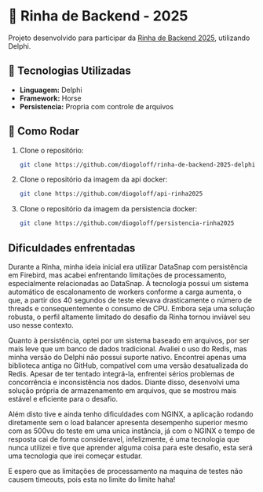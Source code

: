 # 🥊 Rinha de Backend - 2025

Projeto desenvolvido para participar da [Rinha de Backend 2025](https://github.com/zanfranceschi/rinha-de-backend-2025), utilizando Delphi.

## 🚀 Tecnologias Utilizadas

- **Linguagem:** Delphi  
- **Framework:** Horse  
- **Persistencia:** Propria com controle de arquivos

## 📄 Como Rodar

1. Clone o repositório:
   ```bash
   git clone https://github.com/diogoloff/rinha-de-backend-2025-delphi

2. Clone o repositório da imagem da api docker:
   ```bash
   git clone https://github.com/diogoloff/api-rinha2025

2. Clone o repositório da imagem da persistencia docker:
   ```bash
   git clone https://github.com/diogoloff/persistencia-rinha2025

## Dificuldades enfrentadas

Durante a Rinha, minha ideia inicial era utilizar DataSnap com persistência em Firebird, mas acabei enfrentando limitações de processamento, especialmente relacionadas ao DataSnap. A tecnologia possui um sistema automático de escalonamento de workers conforme a carga aumenta, o que, a partir dos 40 segundos de teste elevava drasticamente o número de threads e consequentemente o consumo de CPU. Embora seja uma solução robusta, o perfil altamente limitado do desafio da Rinha tornou inviável seu uso nesse contexto.

Quanto à persistência, optei por um sistema baseado em arquivos, por ser mais leve que um banco de dados tradicional. Avaliei o uso do Redis, mas minha versão do Delphi não possui suporte nativo. Encontrei apenas uma biblioteca antiga no GitHub, compatível com uma versão desatualizada do Redis. Apesar de ter tentado integrá-la, enfrentei sérios problemas de concorrência e inconsistência nos dados. Diante disso, desenvolvi uma solução própria de armazenamento em arquivos, que se mostrou mais estável e eficiente para o desafio.

Além disto tive e ainda tenho dificuldades com NGINX, a aplicação rodando diretamente sem o load balancer apresenta desempenho superior mesmo com as 500vu do teste em uma unica instância, já com o NGINX o tempo de resposta cai de forma consideravel, infelizmente, é uma tecnologia que nunca utilizei e tive que aprender alguma coisa para este desafio, esta será uma tecnologia que irei começar estudar.

E espero que as limitações de processamento na maquina de testes não causem timeouts, pois esta no limite do limite haha!

